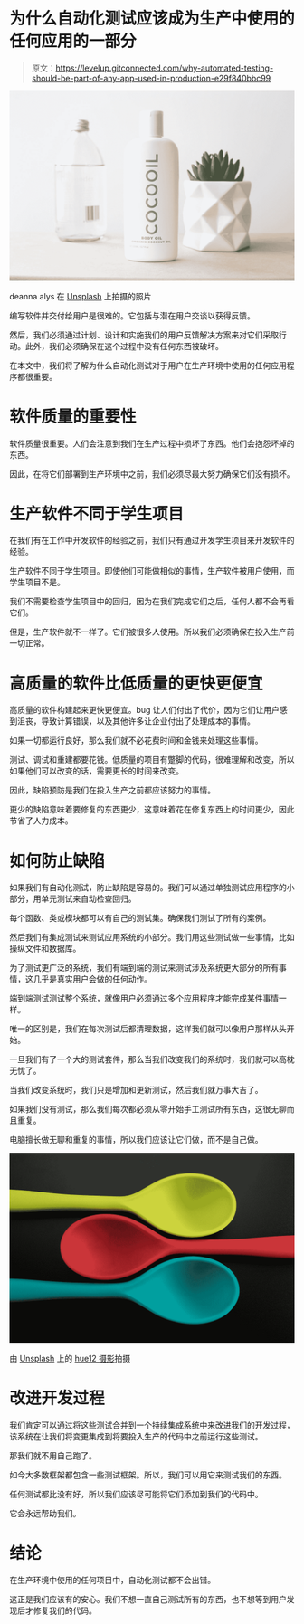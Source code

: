 # 为什么自动化测试应该成为生产中使用的任何应用的一部分

> 原文：<https://levelup.gitconnected.com/why-automated-testing-should-be-part-of-any-app-used-in-production-e29f840bbc99>

![](img/a99edc9eef472f3a67b627d2b5bb311a.png)

deanna alys 在 [Unsplash](https://unsplash.com?utm_source=medium&utm_medium=referral) 上拍摄的照片

编写软件并交付给用户是很难的。它包括与潜在用户交谈以获得反馈。

然后，我们必须通过计划、设计和实施我们的用户反馈解决方案来对它们采取行动。此外，我们必须确保在这个过程中没有任何东西被破坏。

在本文中，我们将了解为什么自动化测试对于用户在生产环境中使用的任何应用程序都很重要。

# 软件质量的重要性

软件质量很重要。人们会注意到我们在生产过程中损坏了东西。他们会抱怨坏掉的东西。

因此，在将它们部署到生产环境中之前，我们必须尽最大努力确保它们没有损坏。

# 生产软件不同于学生项目

在我们有在工作中开发软件的经验之前，我们只有通过开发学生项目来开发软件的经验。

生产软件不同于学生项目。即使他们可能做相似的事情，生产软件被用户使用，而学生项目不是。

我们不需要检查学生项目中的回归，因为在我们完成它们之后，任何人都不会再看它们。

但是，生产软件就不一样了。它们被很多人使用。所以我们必须确保在投入生产前一切正常。

# 高质量的软件比低质量的更快更便宜

高质量的软件构建起来更快更便宜。bug 让人们付出了代价，因为它们让用户感到沮丧，导致计算错误，以及其他许多让企业付出了处理成本的事情。

如果一切都运行良好，那么我们就不必花费时间和金钱来处理这些事情。

测试、调试和重建都要花钱。低质量的项目有蹩脚的代码，很难理解和改变，所以如果他们可以改变的话，需要更长的时间来改变。

因此，缺陷预防是我们在投入生产之前都应该努力的事情。

更少的缺陷意味着要修复的东西更少，这意味着花在修复东西上的时间更少，因此节省了人力成本。

# 如何防止缺陷

如果我们有自动化测试，防止缺陷是容易的。我们可以通过单独测试应用程序的小部分，用单元测试来自动检查回归。

每个函数、类或模块都可以有自己的测试集。确保我们测试了所有的案例。

然后我们有集成测试来测试应用系统的小部分。我们用这些测试做一些事情，比如操纵文件和数据库。

为了测试更广泛的系统，我们有端到端的测试来测试涉及系统更大部分的所有事情，这几乎是真实用户会做的任何动作。

端到端测试测试整个系统，就像用户必须通过多个应用程序才能完成某件事情一样。

唯一的区别是，我们在每次测试后都清理数据，这样我们就可以像用户那样从头开始。

一旦我们有了一个大的测试套件，那么当我们改变我们的系统时，我们就可以高枕无忧了。

当我们改变系统时，我们只是增加和更新测试，然后我们就万事大吉了。

如果我们没有测试，那么我们每次都必须从零开始手工测试所有东西，这很无聊而且重复。

电脑擅长做无聊和重复的事情，所以我们应该让它们做，而不是自己做。

![](img/34c01b0e173c10a1b90bfcbbf41ccc1d.png)

由 [Unsplash](https://unsplash.com?utm_source=medium&utm_medium=referral) 上的 [hue12 摄影](https://unsplash.com/@hue12_photography?utm_source=medium&utm_medium=referral)拍摄

# 改进开发过程

我们肯定可以通过将这些测试合并到一个持续集成系统中来改进我们的开发过程，该系统在让我们将变更集成到将要投入生产的代码中之前运行这些测试。

那我们就不用自己跑了。

如今大多数框架都包含一些测试框架。所以，我们可以用它来测试我们的东西。

任何测试都比没有好，所以我们应该尽可能将它们添加到我们的代码中。

它会永远帮助我们。

# 结论

在生产环境中使用的任何项目中，自动化测试都不会出错。

这正是我们应该有的安心。我们不想一直自己测试所有的东西，也不想等到用户发现后才修复我们的代码。